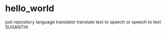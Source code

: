 # hello_world
just repository
language translator translate text to speech  or speech to text
SUGANTHI
